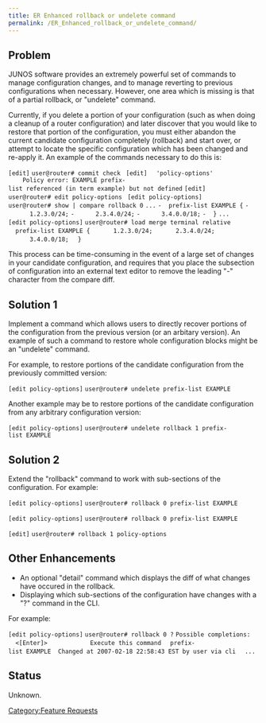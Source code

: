 ```yaml
---
title: ER Enhanced rollback or undelete command
permalink: /ER_Enhanced_rollback_or_undelete_command/
---
```


Problem
-------

JUNOS software provides an extremely powerful set of commands to manage configuration changes, and to manage reverting to previous configurations when necessary. However, one area which is missing is that of a partial rollback, or "undelete" command.

Currently, if you delete a portion of your configuration (such as when doing a cleanup of a router configuration) and later discover that you would like to restore that portion of the configuration, you must either abandon the current candidate configuration completely (rollback) and start over, or attempt to locate the specific configuration which has been changed and re-apply it. An example of the commands necessary to do this is:

`[edit]`
`user@router# commit check `
`[edit]`
`  'policy-options'`
`    Policy error: EXAMPLE prefix-list referenced (in term example) but not defined`
`[edit]`
`user@router# edit policy-options `
`[edit policy-options]`
`user@router# show | compare rollback 0`
`...`
`-  prefix-list EXAMPLE {`
`-      1.2.3.0/24;`
`-      2.3.4.0/24;`
`-      3.4.0.0/18;`
`-  }`
`...`
`[edit policy-options]`
`user@router# load merge terminal relative`
`  prefix-list EXAMPLE {`
`      1.2.3.0/24;`
`      2.3.4.0/24;`
`      3.4.0.0/18;`
`  }`

This process can be time-consuming in the event of a large set of changes in your candidate configuration, and requires that you place the subsection of configuration into an external text editor to remove the leading "-" character from the compare diff.

Solution 1
----------

Implement a command which allows users to directly recover portions of the configuration from the previous version (or an arbitary version). An example of such a command to restore whole configuration blocks might be an "undelete" command.

For example, to restore portions of the candidate configuration from the previously committed version:

`[edit policy-options]`
`user@router# undelete prefix-list EXAMPLE`

Another example may be to restore portions of the candidate configuration from any arbitrary configuration version:

`[edit policy-options]`
`user@router# undelete rollback 1 prefix-list EXAMPLE`

Solution 2
----------

Extend the "rollback" command to work with sub-sections of the configuration. For example:

`[edit policy-options]`
`user@router# rollback 0 prefix-list EXAMPLE`

`[edit policy-options]`
`user@router# rollback 0 prefix-list EXAMPLE`

`[edit]`
`user@router# rollback 1 policy-options`

Other Enhancements
------------------

-   An optional "detail" command which displays the diff of what changes have occured in the rollback.
-   Displaying which sub-sections of the configuration have changes with a "?" command in the CLI.

For example:

`[edit policy-options]`
`user@router# rollback 0 ?`
`Possible completions:`
`  <[Enter]>            Execute this command`
`  prefix-list EXAMPLE  Changed at 2007-02-18 22:58:43 EST by user via cli`
`  ...`

Status
------

Unknown.

[Category:Feature Requests](/Category:Feature_Requests "wikilink")